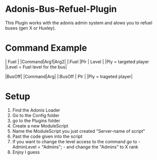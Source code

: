 # Adonis-Bus-Refuel-Plugin
This Plugin works with the adonis admin system and alows you to refuel buses (gen X or Huxley).

# Command Example
| Fuel |
|Command|Arg1|Arg2|
|:Fuel |Plr | Level |
|Ply = targeted player
|Level = Fuel level for the bus|

|BusOff|
|Command|Arg|
|:BusOff | Plr |
|Ply = trageted player|

# Setup
1) Find the Adonis Loader
2) Go to the Config folder
3) go to the Plugins folder
4) Create a new ModuleScript
5) Name the ModuleScript you just created "Server-name of script"
6) Past the code given into the script
7) If you want to change the level access to the command go to - AdminLevel = "Admins"; - and change the "Admins" to X rank
8) Enjoy I guess
